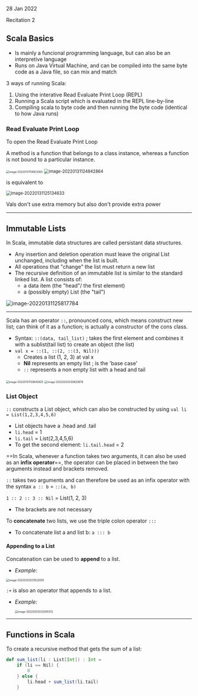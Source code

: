 28 Jan 2022

Recitation 2

## Scala Basics

- Is mainly a funcional programming language, but can also be an interpretive language
- Runs on Java Virtual Machine, and can be compiled into the same byte code as a Java file, so can mix and match



3 ways of running Scala:

1. Using the interative Read Evaluate Print Loop (REPL)
2. Running a Scala script which is evaluated in the REPL line-by-line
3. Compiling scala to byte code and then running the byte code (identical to how Java runs)



### Read Evaluate Print Loop

To open the Read Evaluate Print Loop



A method is a function that belongs to a class instance, whereas a function is not bound to a particular instance.



<img src="images/image-20220131114923583.png" alt="image-20220131114923583" style="zoom:50%;" />

<img src="images/image-20220131124842864.png" alt="image-20220131124842864" style="zoom:80%;" />

is equivalent to

<img src="images/image-20220131125134633.png" alt="image-20220131125134633" style="zoom:80%;" />

Vals don't use extra memory but also don't provide extra power

---

## Immutable Lists

In Scala, immutable data structures are called persistant data structures.

- Any insertion and deletion operation must leave the original List unchanged, including when the list is built.
- All operations that "change" the list must return a new list
- The recursive definition of an immutable list is similar to the standard linked list. A list consists of:
  - a data item (the "head"/ the first element)
  - a (possibly empty) List (the "tail")

![image-20220131125817784](images/image-20220131125817784.png)

---

Scala has an operator `::`, pronounced cons, which means construct new list; can think of it as a function; is actually a constructor of the cons class.

- Syntax: `::(data, tail_list)` ; takes the first element and combines it with a sublist(tail list) to create an object (the list)
- `val x = ::(1, ::(2, ::(3, Nil)))`
  - Creates a list (1, 2, 3) at val x
  - **Nil** represents an empty list ; is the 'base case'
  - `::` represents a non empty list with a head and tail

<img src="images/image-20220131130640925.png" alt="image-20220131130640925" style="zoom:50%;" />

<img src="images/image-20220202030620676.png" alt="image-20220202030620676" style="zoom:50%;" />

### List Object

`::` constructs a List object, which can also be constructed by using `val li = List(1,2,3,4,5,6)`

- List objects have a .head and .tail
- `li.head` = 1
- `li.tail` = List(2,3,4,5,6)
- To get the second element: `li.tail.head` = 2

==In Scala, whenever a function takes two arguments, it can also be used as an **infix operator**==, the operator can be placed in between the two arguments instead and brackets removed.

`::` takes two arguments and can therefore be used as an infix operator with the syntax `a :: b` = `::(a, b)`

`1 :: 2 :: 3 :: Nil` = List(1, 2, 3)

- The brackets are not necessary
  


To **concatenate** two lists, we use the triple colon operator `:::`

- To concatenate list a and list b: `a ::: b`


#### Appending to a List

Concatenation can be used to **append** to a list.

- *Example*:

<img src="images/image-20220202031522055.png" alt="image-20220202031522055" style="zoom:50%;" />

`:+` is also an operator that appends to a list.

- *Example:*

  <img src="images/image-20220202032005312.png" alt="image-20220202032005312" style="zoom:50%;" />

---

## Functions in Scala

To create a recursive method that gets the sum of a list:

```scala
def sum_list(li : List[Int]) : Int = 
	if (li == Nil) {
        0
    } else {
        li.head + sum_list(li.tail)
    }
```

